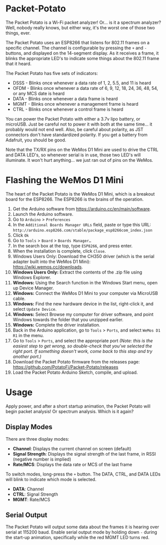 # Packet-Potato

The Packet Potato is a Wi-Fi packet analyzer! Or... is it a spectrum analyzer? Well, nobody really knows, but either way, it's the worst one of those two things, ever.

The Packet Potato uses an ESP8266 that listens for 802.11 frames on a specific channel. The channel is configurable by pressing the `+` and `-` buttons, and displayed on the 14-segment display. As it receives a frame, it blinks the appropriate LED's to indicate some things about the 802.11 frame that it heard.

The Packet Potato has five sets of indicators:
* DSSS - Blinks once whenever a data rate of 1, 2, 5.5, and 11 is heard
* OFDM - Blinks once whenever a data rate of 6, 9, 12, 18, 24, 36, 48, 54, or any MCS date is heard
* DATA - Blinks once whenever a data frame is heard
* MGMT - Blinks once whenever a management frame is heard
* CTRL - Blinks once whenever a control frame is heard

You can power the Packet Potato with either a 3.7v lipo battery, or microUSB. Just be careful not to power it with both at the same time... it probably would not end well. Also, be careful about polarity, as JST connectors don't have standardized polarity. If you get a battery from Adafruit, you should be good.

Note that the TX/RX pins on the WeMos D1 Mini are used to drive the CTRL and DATA LED's, so whenever serial is in use, those two LED's will illuminate. It won't hurt anything... we just ran out of pins on the WeMos.

# Flashing the WeMos D1 Mini

The heart of the Packet Potato is the WeMos D1 Mini, which is a breakout board for the ESP8266. The ESP8266 is the brains of the operation.

1. Get the Arduino software from https://arduino.cc/en/main/software.
2. Launch the Arduino software.
3. Go to `Arduino` > `Preferences`
4. In the `Additional Boards Manager URLs` field, paste or type this URL:
`http://arduino.esp8266.com/stable/package_esp8266com_index.json`
5. Click `Ok`
6. Go to `Tools` > `Board` > `Boards Manager…`
7. In the search box at the top, type `ESP8266`, and press enter.
8. When the installation is complete, click `Close`.
9. Windows Users Only: Download the CH350 driver (which is the serial adapter built into the WeMos D1 Mini): https://wiki.wemos.cc/downloads.
10. **Windows Users Only:** Extract the contents of the .zip file using Windows Explorer.
11. **Windows:** Using the Search function in the Windows Start menu, open up Device Manager.
12. **Windows:** Connect the WeMos D1 Mini to your computer via MicroUSB cable.
13. **Windows:** Find the new hardware device in the list, right-click it, and select `Update Device`.
14. **Windows:** Select Browse my computer for driver software, and point Windows towards the folder that you unzipped earlier.
15. **Windows:** Complete the driver installation.
16. Back in the Arduino application, go to `Tools` > `Ports`, and select `WeMos D1 R1` in the menu.
17. Go to `Tools` > `Ports`, and select the appropriate port *(Note: this is the easiest step to get wrong, so double-check that you've selected the right port. If something doesn't work, come back to this step and try another port.)*
18. Download the Packet Potato firmware from the releases page: https://github.com/PotatoFi/Packet-Potato/releases
18. Load the Packet Potato Arduino Sketch, compile, and upload.

# Usage

Apply power, and after a short startup animation, the Packet Potato will begin packet analysis! Or spectrum analysis. Which is it again?

## Display Modes

There are three display modes:
- **Channel**: Displays the current channel on screen (default)
- **Signal Strength**: Displays the signal strength of the last frame, in RSSI (negative number is implied)
- **Rate/MCS**: Displays the data rate or MCS of the last frame

To switch modes, long-press the `+` button. The DATA, CTRL, and DATA LEDs will blink to indicate which mode is selected.

- **DATA**: Channel
- **CTRL**: Signal Strength
- **MGMT**: Rate/MCS

## Serial Output

The Packet Potato will output some data about the frames it is hearing over serial at 115200 baud. Enable serial output mode by holding down `-` during the start-up animation, specifically while the red MGMT LED turns red.
